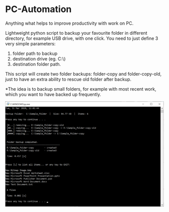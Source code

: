 # PC-Automation
Anything what helps to improve productivity with work on PC.

Lightweight python script to backup your favourite folder in different directory, for example USB drive, with one click.
You need to just define 3 very simple parameters:
  1. folder path to backup
  2. destination drive (eg. C:\\)
  3. destination folder path.

This script will create two folder backups: folder-copy and folder-copy-old, just to have an extra ability to rescue old folder after backup.

*The idea is to backup small folders, for example with most recent work, which you want to have backed up frequently.

![Job Categories](https://github.com/arturmark/PC-Automation/blob/master/Folder_backup%20output.png)
